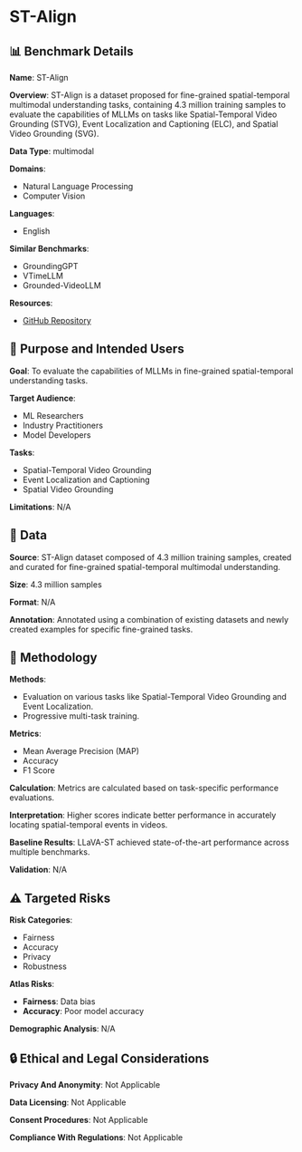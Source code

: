 # ST-Align

## 📊 Benchmark Details

**Name**: ST-Align

**Overview**: ST-Align is a dataset proposed for fine-grained spatial-temporal multimodal understanding tasks, containing 4.3 million training samples to evaluate the capabilities of MLLMs on tasks like Spatial-Temporal Video Grounding (STVG), Event Localization and Captioning (ELC), and Spatial Video Grounding (SVG).

**Data Type**: multimodal

**Domains**:
- Natural Language Processing
- Computer Vision

**Languages**:
- English

**Similar Benchmarks**:
- GroundingGPT
- VTimeLLM
- Grounded-VideoLLM

**Resources**:
- [GitHub Repository](https://github.com/appletea233/LLaVA-ST)

## 🎯 Purpose and Intended Users

**Goal**: To evaluate the capabilities of MLLMs in fine-grained spatial-temporal understanding tasks.

**Target Audience**:
- ML Researchers
- Industry Practitioners
- Model Developers

**Tasks**:
- Spatial-Temporal Video Grounding
- Event Localization and Captioning
- Spatial Video Grounding

**Limitations**: N/A

## 💾 Data

**Source**: ST-Align dataset composed of 4.3 million training samples, created and curated for fine-grained spatial-temporal multimodal understanding.

**Size**: 4.3 million samples

**Format**: N/A

**Annotation**: Annotated using a combination of existing datasets and newly created examples for specific fine-grained tasks.

## 🔬 Methodology

**Methods**:
- Evaluation on various tasks like Spatial-Temporal Video Grounding and Event Localization.
- Progressive multi-task training.

**Metrics**:
- Mean Average Precision (MAP)
- Accuracy
- F1 Score

**Calculation**: Metrics are calculated based on task-specific performance evaluations.

**Interpretation**: Higher scores indicate better performance in accurately locating spatial-temporal events in videos.

**Baseline Results**: LLaVA-ST achieved state-of-the-art performance across multiple benchmarks.

**Validation**: N/A

## ⚠️ Targeted Risks

**Risk Categories**:
- Fairness
- Accuracy
- Privacy
- Robustness

**Atlas Risks**:
- **Fairness**: Data bias
- **Accuracy**: Poor model accuracy

**Demographic Analysis**: N/A

## 🔒 Ethical and Legal Considerations

**Privacy And Anonymity**: Not Applicable

**Data Licensing**: Not Applicable

**Consent Procedures**: Not Applicable

**Compliance With Regulations**: Not Applicable
